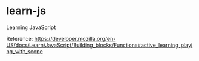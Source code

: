 # learn-js
Learning JavaScript 

Reference: https://developer.mozilla.org/en-US/docs/Learn/JavaScript/Building_blocks/Functions#active_learning_playing_with_scope